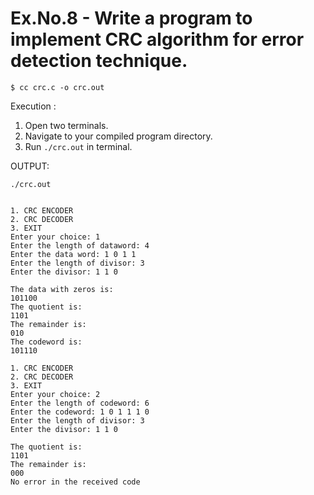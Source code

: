 # Ex.No.8 - Write a program to implement CRC algorithm for error detection technique.

```
$ cc crc.c -o crc.out
```

Execution :

1. Open two terminals.
2. Navigate to your compiled program directory.
3. Run `./crc.out` in terminal.

OUTPUT:

`./crc.out`
```

1. CRC ENCODER
2. CRC DECODER
3. EXIT
Enter your choice: 1
Enter the length of dataword: 4
Enter the data word: 1 0 1 1
Enter the length of divisor: 3
Enter the divisor: 1 1 0

The data with zeros is:
101100
The quotient is:
1101
The remainder is:
010
The codeword is:
101110
```

```
1. CRC ENCODER
2. CRC DECODER
3. EXIT
Enter your choice: 2
Enter the length of codeword: 6
Enter the codeword: 1 0 1 1 1 0
Enter the length of divisor: 3
Enter the divisor: 1 1 0

The quotient is:
1101
The remainder is:
000
No error in the received code
```